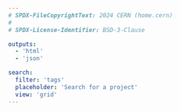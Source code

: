```yaml
---
# SPDX-FileCopyrightText: 2024 CERN (home.cern)
#
# SPDX-License-Identifier: BSD-3-Clause

outputs:
  - 'html'
  - 'json'

search:
  filter: 'tags'
  placeholder: 'Search for a project'
  view: 'grid'
---
```

